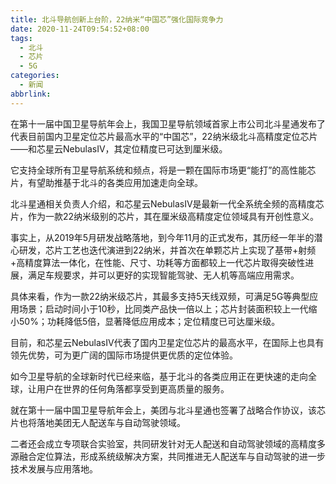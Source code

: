 ```yaml
---
title: 北斗导航创新上台阶，22纳米“中国芯”强化国际竞争力
date: 2020-11-24T09:54:52+08:00
tags:
  - 北斗
  - 芯片
  - 5G
categories:
  - 新闻
abbrlink:
---
```


在第十一届中国卫星导航年会上，我国卫星导航领域首家上市公司北斗星通发布了代表目前国内卫星定位芯片最高水平的“中国芯”，22纳米级北斗高精度定位芯片——和芯星云NebulasⅣ，其定位精度已可达到厘米级。


它支持全球所有卫星导航系统和频点，将是一颗在国际市场更“能打”的高性能芯片，有望助推基于北斗的各类应用加速走向全球。

北斗星通相关负责人介绍，和芯星云NebulasⅣ是最新一代全系统全频的高精度芯片，作为一款22纳米级别的芯片，其在厘米级高精度定位领域具有开创性意义。

事实上，从2019年5月研发战略落地，到今年11月的正式发布，其历经一年半的潜心研发，芯片工艺也迭代演进到22纳米，并首次在单颗芯片上实现了基带+射频+高精度算法一体化，在性能、尺寸、功耗等方面都较上一代芯片取得突破性进展，满足车规要求，并可以更好的实现智能驾驶、无人机等高端应用需求。

具体来看，作为一款22纳米级芯片，其最多支持5天线双频，可满足5G等典型应用场景；启动时间小于10秒，比同类产品快一倍以上；芯片封装面积较上一代缩小50%；功耗降低5倍，显著降低应用成本；定位精度已可达厘米级。


目前，和芯星云NebulasⅣ代表了国内卫星定位芯片的最高水平，在国际上也具有领先优势，可为更广阔的国际市场提供更优质的定位体验。

如今卫星导航的全球新时代已经来临，基于北斗的各类应用正在更快速的走向全球，让用户在世界的任何角落都享受到更高质量的服务。

就在第十一届中国卫星导航年会上，美团与北斗星通也签署了战略合作协议，该芯片也将落地美团无人配送车与自动驾驶领域。

二者还会成立专项联合实验室，共同研发针对无人配送和自动驾驶领域的高精度多源融合定位算法，形成系统级解决方案，共同推进无人配送车与自动驾驶的进一步技术发展与应用落地。